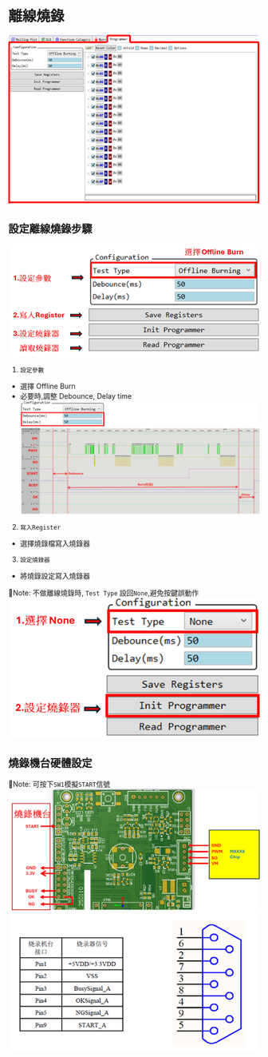 # 離線燒錄

![offline_programming_main](assets/offline_programming_main.png)

## 設定離線燒錄步驟

![offline_programming_steps](assets/offline_programming_steps.png)
1. `設定參數`
  - 選擇 Offline Burn
  - 必要時,調整 Debounce, Delay time
![offline_programming_parameter](assets/offline_programming_parameter.png)
2. `寫入Register`
  - 選擇燒錄檔寫入燒錄器

3. `設定燒錄器`
  - 將燒錄設定寫入燒錄器

📝Note: 
不做離線燒錄時, `Test Type` 設回`None`,避免按鍵誤動作
![offline_programming_none](assets/offline_programming_none.png)

## 燒錄機台硬體設定

📝Note: 可按下`SW1`模擬`START`信號
![programmer_hardware](assets/programmer_hardware.png)
![handler](assets/Handler.png)
